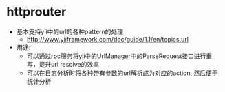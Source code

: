 # httprouter
* 基本支持yii中的url的各种pattern的处理
	* http://www.yiiframework.com/doc/guide/1.1/en/topics.url
* 用途:
 	* 可以通过rpc服务将yii中的UrlManager中的ParseRequest接口进行重写，提升url resolve的效率
 	* 可以在日志分析时将各种带有参数的url解析成为对应的action, 然后便于统计分析